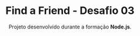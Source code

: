<p align="center">
  <h1 align="center">Find a Friend - Desafio 03</h1>
  <p align="center">Projeto desenvolvido durante a formação <strong>Node.js</strong>.</p>
</p>
